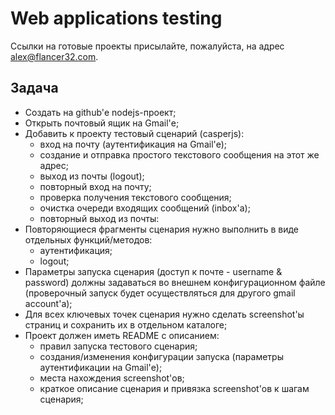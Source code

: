 # Web applications testing

Ссылки на готовые проекты присылайте, пожалуйста, на адрес [alex@flancer32.com](mailto:alex@flancer32.com).

## Задача

* Создать на github'е nodejs-проект;
* Открыть почтовый ящик на Gmail'е;
* Добавить к проекту тестовый сценарий (casperjs):
  * вход на почту (аутентификация на Gmail'е);
  * создание и отправка простого текстового сообщения на этот же адрес;
  * выход из почты (logout);
  * повторный вход на почту;
  * проверка получения текстового сообщения;
  * очистка очереди входящих сообщений (inbox'а);
  * повторный выход из почты:
* Повторяющиеся фрагменты сценария нужно выполнить в виде отдельных функций/методов:
  * аутентификация;
  * logout;
* Параметры запуска сценария (доступ к почте - username & password) должны задаваться во внешнем конфигурационном файле 
(проверочный запуск будет осуществляться для другого gmail account'а);
* Для всех ключевых точек сценария нужно сделать screenshot'ы страниц и сохранить их в отдельном каталоге;
* Проект должен иметь README с описанием:
  * правил запуска тестового сценария;
  * создания/изменения конфигурации запуска (параметры аутентификации на Gmail'е); 
  * места нахождения screenshot'ов;
  * краткое описание сценария и привязка screenshot'ов к шагам сценария;

